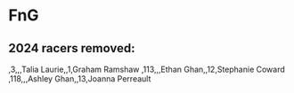 # FnG

## 2024 racers removed:
,3,,,Talia Laurie,,1,Graham Ramshaw 
,113,,,Ethan Ghan,,12,Stephanie Coward
,118,,,Ashley Ghan,,13,Joanna Perreault
